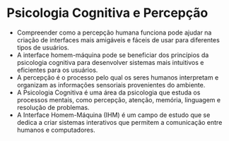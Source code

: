 # Psicologia Cognitiva e Percepção
- Compreender como a percepção humana funciona pode ajudar na criação de interfaces mais amigáveis e fáceis de usar para diferentes tipos de usuários.
- A interface homem-máquina pode se beneficiar dos princípios da psicologia cognitiva para desenvolver sistemas mais intuitivos e eficientes para os usuários.
- A percepção é o processo pelo qual os seres humanos interpretam e organizam as informações sensoriais provenientes do ambiente.
- A Psicologia Cognitiva é uma área da psicologia que estuda os processos mentais, como percepção, atenção, memória, linguagem e resolução de problemas.
- A Interface Homem-Máquina (IHM) é um campo de estudo que se dedica a criar sistemas interativos que permitem a comunicação entre humanos e computadores.
